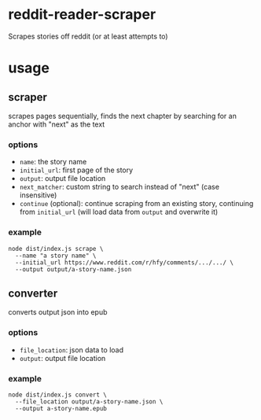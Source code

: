 # reddit-reader-scraper

Scrapes stories off reddit (or at least attempts to)

# usage

## scraper

scrapes pages sequentially, finds the next chapter by searching for an anchor with "next" as the text

### options

- `name`: the story name
- `initial_url`: first page of the story
- `output`: output file location
- `next_matcher`: custom string to search instead of "next" (case insensitive)
- `continue` (optional): continue scraping from an existing story, continuing from `initial_url` (will load data from `output` and overwrite it)

### example

```
node dist/index.js scrape \
  --name "a story name" \
  --initial_url https://www.reddit.com/r/hfy/comments/.../.../ \
  --output output/a-story-name.json
```

## converter

converts output json into epub

### options

- `file_location`: json data to load
- `output`: output file location

### example

```
node dist/index.js convert \
  --file_location output/a-story-name.json \
  --output a-story-name.epub
```
